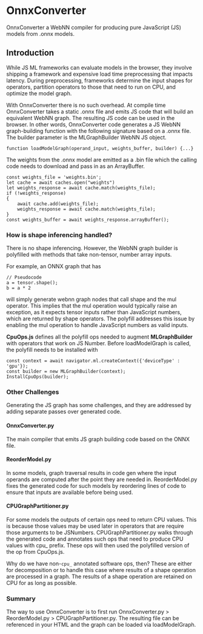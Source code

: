 # OnnxConverter

OnnxConverter a WebNN compiler for producing pure JavaScript (JS) models from .onnx models.

## Introduction
While JS ML frameworks can evaluate models in the browser, they involve shipping a framework and expensive load time preprocessing that impacts latency. During preprocessing, frameworks determine the input shapes for operators, partition operators to those that need to run on CPU, and optimize the model graph.

With OnnxConverter there is no such overhead. At compile time OnnxConverter takes a static .onnx file and emits JS code that will build an 
equivalent WebNN graph. The resulting JS code can be used in the browser. In other words, OnnxConverter code generates a JS WebNN graph-building
function with the following signature based on a .onnx file. The builder parameter is the MLGraphBuilder WebNN JS object.

```
function loadModelGraph(operand_input, weights_buffer, builder) {...}
```

The weights from the .onnx model are emitted as a .bin file which 
the calling code needs to download and pass in as an ArrayBuffer.


```
const weights_file = 'weights.bin';
let cache = await caches.open("weights")
let weights_response = await cache.match(weights_file);
if (!weights_response)
{
    await cache.add(weights_file);
    weights_response = await cache.match(weights_file);
}
const weights_buffer = await weights_response.arrayBuffer();
```

### How is shape inferencing handled?
There is no shape inferencing. However, the WebNN graph builder is polyfilled with methods that take non-tensor, number array inputs. 

For example, an ONNX graph that has 
```
// Pseudocode
a = tensor.shape();
b = a * 2 
```
will simply generate webnn graph nodes that call shape and the mul operator. This implies that the mul operation would typically raise an exception, as it expects tensor inputs rather than JavaScript numbers, which are returned by shape operators. The polyfill addresses this issue by enabling the mul operation to handle JavaScript numbers as valid inputs.

**CpuOps.js** defines all the polyfill ops needed to augment **MLGraphBuilder** with operators that work on JS Number. Before 
loadModelGraph is called, the polyfill needs to be installed with

```
const context = await navigator.ml.createContext({'deviceType' : 'gpu'});
const builder = new MLGraphBuilder(context);
InstallCpuOps(builder);
```

### Other Challenges
Generating the JS graph has some challenges, and they are addressed by adding separate passes over generated code.

#### OnnxConverter.py 
The main compiler that emits JS graph building code based on the ONNX file.

#### ReorderModel.py 
In some models, graph traversal results in code gen where the input operands are computed after the point they are needed in. ReorderModel.py fixes the generated code for such models by reordering lines of code to ensure that inputs are available before being used.

#### CPUGraphPartitioner.py
For some models the outputs of certain ops need to return CPU values. This is because those values may be used later in operators 
that are require those arguments to be JSNumbers. CPUGraphPartitioner.py walks through the generated code and annotates such ops that need to
produce CPU values with cpu_ prefix. These ops will then used the polyfilled version of the op from CpuOps.js.

Why do we have non-`cpu_` annotated software ops, then? These are either for decomposition or to handle this case where results of
a shape operation are processed in a graph. The results of a shape operation are retained on CPU for as long as possible.

### Summary
The way to use OnnxConverter is to first run OnnxConverter.py > ReorderModel.py > CPUGraphPartitioner.py. 
The resulting file can be referenced in your HTML and the graph can be loaded via loadModelGraph.
